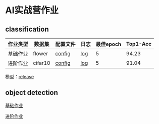 # AI实战营作业
## classification
|作业类型|数据集|配置文件|日志|最佳epoch|Top1-Acc|
|-------|-----|-------|----|----|---|
|基础作业| flower | [config](https://github.com/VoyagerXvoyagerx/OpenMMLabCamp/blob/main/resnet18_flower.py) | [log](https://github.com/VoyagerXvoyagerx/OpenMMLabCamp/blob/main/resnet18_flower.log) | 5 | 94.23|
|进阶作业| cifar10 | [config](https://github.com/VoyagerXvoyagerx/OpenMMLabCamp/blob/main/resnet18_cifar10.py) | [log](https://github.com/VoyagerXvoyagerx/OpenMMLabCamp/blob/main/resnet18_cifar10.log) | 5 | 91.04 |


模型：[release](https://github.com/VoyagerXvoyagerx/OpenMMLabCamp/releases/tag/ckpts)

## object detection

[基础作业](https://github.com/VoyagerXvoyagerx/OpenMMLabCamp/tree/main/detection/balloon) 

[进阶作业](https://github.com/VoyagerXvoyagerx/OpenMMLabCamp/tree/main/detection/ionogram_detection) 
